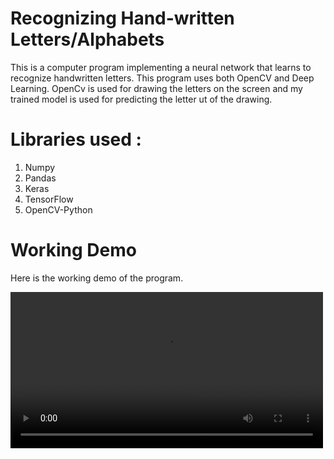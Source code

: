 # Recognizing Hand-written Letters/Alphabets

This is a computer program implementing a neural network that learns to recognize handwritten letters. This program uses both OpenCV and Deep Learning. OpenCv is used for drawing the letters on the screen and my trained model is used for predicting the letter ut of the drawing.

# Libraries used :
1. Numpy
2. Pandas
3. Keras
4. TensorFlow
5. OpenCV-Python

# Working Demo

Here is the working demo of the program.

<video width="500" controls>
  <source src="https://github.com/Vasu7052/Handwritten-Letter-Recognition/blob/master/working_video.mp4" type="video/mp4">
  Your browser does not support HTML5 video.
</video>
